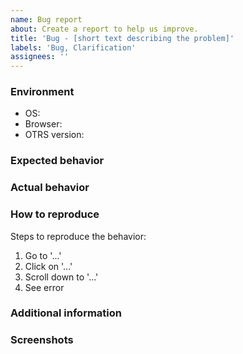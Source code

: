 ```yaml
---
name: Bug report
about: Create a report to help us improve.
title: 'Bug - [short text describing the problem]'
labels: 'Bug, Clarification'
assignees: ''
---
```


<!--
  You are amazing! 🚀
  Thanks for reporting to Znuny Community project!
  Please, DO NOT DELETE ANY TEXT from this template! (unless instructed).
-->

<!-- ❗If you believe your issue is security related please follow the [security guidelines](https://github.com/znuny/Znuny/blob/rel-6_0/SECURITY.md).❗ -->

### Environment

- OS:           <!-- [e.g. Windows, MacOS, Linux] -->
- Browser:      <!-- [e. g. Chrome, Firefox, Safari] -->
- OTRS version: <!-- [e. g. 6.0.15] -->

### Expected behavior

<!-- A clear and concise description of what you expected to happen. -->

### Actual behavior

<!-- A clear and concise description of what happened (the issue/bug/problem). -->

### How to reproduce

Steps to reproduce the behavior:

1. Go to '...'
2. Click on '...'
3. Scroll down to '...'
4. See error

### Additional information

<!-- Add any other information about the problem here. -->

### Screenshots

<!-- If applicable, add screenshots to help explain your problem. -->
